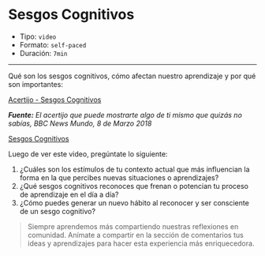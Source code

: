 # Sesgos Cognitivos

* Tipo: `video`
* Formato: `self-paced`
* Duración: `7min`

***
Qué son los sesgos cognitivos, cómo afectan nuestro aprendizaje y por qué son
importantes: 

[Acertijo - Sesgos Cognitivos](https://youtu.be/AYRg2DPj-FM)

***Fuente:*** *El acertijo que puede mostrarte algo de ti mismo que quizás no sabías, BBC News Mundo, 8 de Marzo 2018*

[Sesgos Cognitivos](https://vimeo.com/470341519)

Luego de ver este video, pregúntate lo siguiente:
1. ¿Cuáles son los estímulos de tu contexto actual que más influencian la forma
en la que percibes nuevas situaciones o aprendizajes?
2. ¿Qué sesgos cognitivos reconoces que frenan o potencian tu proceso de
aprendizaje en el día a día?
3. ¿Cómo puedes generar un nuevo hábito al reconocer y ser consciente de un
sesgo cognitivo?

> Siempre aprendemos más compartiendo nuestras reflexiones en comunidad.
Anímate a compartir en la sección de comentarios tus ideas y aprendizajes
para hacer esta experiencia más enriquecedora.
